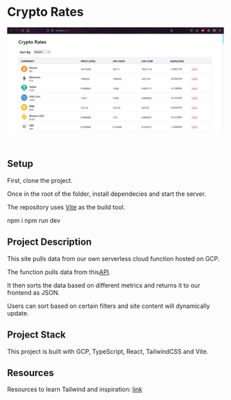 # Crypto Rates

![](imgs/crypto_site.jpg)

<br>

## Setup

First, clone the project.

Once in the root of the folder, install dependecies and start the server.

The repository uses [Vite](https://vitejs.dev/) as the build tool.

npm i
npm run dev

## Project Description

This site pulls data from our own serverless cloud function hosted on GCP.

The function pulls data from this[API](https://api.coingecko.com/api/v3/coins/markets?vs_currency=usd).

It then sorts the data based on different metrics and returns it to our frontend as JSON.

Users can sort based on certain filters
and site content will dynamically update.

## Project Stack

This project is built with GCP, TypeScript, React, TailwindCSS and Vite.

## Resources

Resources to learn Tailwind and inspiration: [link](https://www.youtube.com/watch?v=3TEiC8F8I5g)